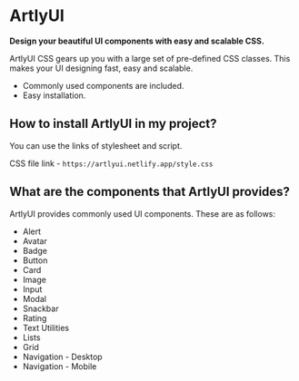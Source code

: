 # ArtlyUI

**Design your beautiful UI components with easy and scalable CSS.**

ArtlyUI CSS gears up you with a large set of pre-defined CSS classes. This makes your UI designing fast, easy and scalable.

- Commonly used components are included.
- Easy installation.

## How to install ArtlyUI in my project?

You can use the links of stylesheet and script.

CSS file link - 
  `https://artlyui.netlify.app/style.css`

## What are the components that ArtlyUI provides?

ArtlyUI provides commonly used UI components. These are as follows:

- Alert
- Avatar
- Badge
- Button
- Card
- Image
- Input
- Modal
- Snackbar
- Rating
- Text Utilities
- Lists
- Grid
- Navigation - Desktop
- Navigation - Mobile



